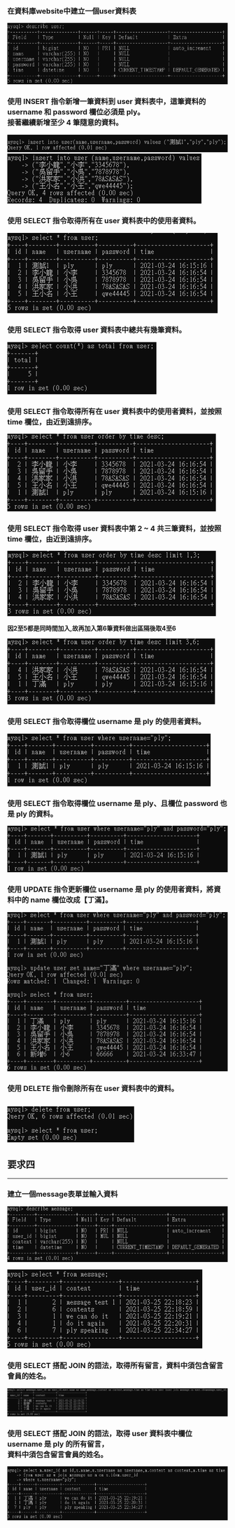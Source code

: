 ### 在資料庫website中建立一個user資料表

![](https://github.com/PaiKai-Lee/week5_MySQL/blob/master/Requirement%203/user.PNG "user資料表")

### 使用 INSERT 指令新增一筆資料到 user 資料表中，這筆資料的 username 和 password 欄位必須是 ply。<br>接著繼續新增至少 4 筆隨意的資料。

![](https://github.com/PaiKai-Lee/week5_MySQL/blob/master/Requirement%203/insert.PNG)
![](https://github.com/PaiKai-Lee/week5_MySQL/blob/master/Requirement%203/insert2.PNG)

### 使用 SELECT 指令取得所有在 user 資料表中的使用者資料。

![](https://github.com/PaiKai-Lee/week5_MySQL/blob/master/Requirement%203/select.PNG)

### 使用 SELECT 指令取得 user 資料表中總共有幾筆資料。

![](https://github.com/PaiKai-Lee/week5_MySQL/blob/master/Requirement%203/select_total.PNG)

### 使用 SELECT 指令取得所有在 user 資料表中的使用者資料，並按照 time 欄位，由近到遠排序。

![](https://github.com/PaiKai-Lee/week5_MySQL/blob/master/Requirement%203/selectOrderby.PNG)

### 使用 SELECT 指令取得 user 資料表中第 2 ~ 4 共三筆資料，並按照 time 欄位，由近到遠排序。<br>

![](https://github.com/PaiKai-Lee/week5_MySQL/blob/master/Requirement%203/limit.PNG)

**因2至5都是同時間加入,故再加入第6筆資料做出區隔後取4至6**

![](https://github.com/PaiKai-Lee/week5_MySQL/blob/master/Requirement%203/limit2.PNG)

### 使用 SELECT 指令取得欄位 username 是 ply 的使用者資料。

![](https://github.com/PaiKai-Lee/week5_MySQL/blob/master/Requirement%203/ply.PNG)

### 使用 SELECT 指令取得欄位 username 是 ply、且欄位 password 也是 ply 的資料。

![](https://github.com/PaiKai-Lee/week5_MySQL/blob/master/Requirement%203/ply2.PNG)

### 使用 UPDATE 指令更新欄位 username 是 ply 的使用者資料，將資料中的 name 欄位改成【丁滿】。

![](https://github.com/PaiKai-Lee/week5_MySQL/blob/master/Requirement%203/din.PNG)

### 使用 DELETE 指令刪除所有在 user 資料表中的資料。

![](https://github.com/PaiKai-Lee/week5_MySQL/blob/master/Requirement%203/delete.PNG)
---
## 要求四
---

### 建立一個message表單並輸入資料

![](https://github.com/PaiKai-Lee/week5_MySQL/blob/master/Requirement%203/mtable.PNG)

![](https://github.com/PaiKai-Lee/week5_MySQL/blob/master/Requirement%203/message.PNG)

### 使用 SELECT 搭配 JOIN 的語法，取得所有留言，資料中須包含留言會員的姓名。

![](https://github.com/PaiKai-Lee/week5_MySQL/blob/master/Requirement%203/4-1.PNG)

### 使用 SELECT 搭配 JOIN 的語法，取得 user 資料表中欄位 username 是 ply 的所有留言，<br>資料中須包含留言會員的姓名。

![](https://github.com/PaiKai-Lee/week5_MySQL/blob/master/Requirement%203/4-2.PNG)
